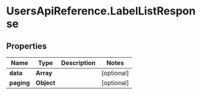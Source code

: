 # UsersApiReference.LabelListResponse

## Properties

Name | Type | Description | Notes
------------ | ------------- | ------------- | -------------
**data** | **Array** |  | [optional] 
**paging** | **Object** |  | [optional] 


